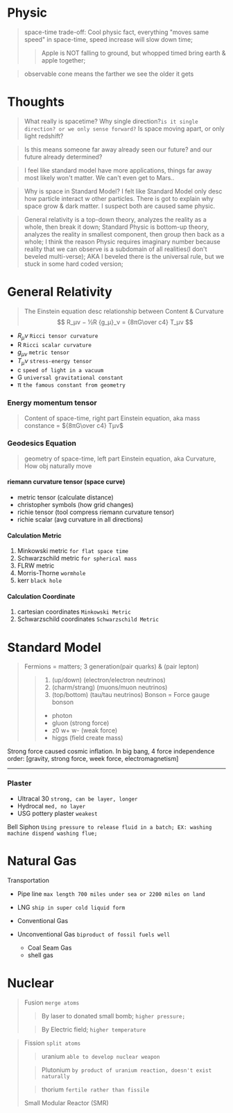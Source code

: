 
# Physic
> space-time trade-off: Cool physic fact, everything "moves same speed" in space-time, speed increase will slow down time;
> > Apple is NOT falling to ground, but whopped timed bring earth & apple together;

> observable cone means the farther we see the older it gets

# Thoughts
> What really is spacetime? Why single direction?`is it single direction? or we only sense forward?` Is space moving apart, or only light redshift?


> Is this means someone far away already seen our future? and our future already determined?

> I feel like standard model have more applications, things far away most likely won't matter. We can't even get to Mars..

> Why is space in Standard Model? I felt like Standard Model only desc how particle interact w other particles. There is got to explain why space grow & dark matter. I suspect both are  caused same physic.

> General relativity is a top-down theory, analyzes the reality as a whole, then break it down;
> Standard Physic is bottom-up theory, analyzes the reality in smallest component, then group then back as a whole;
> I think the reason Physic requires imaginary number because reality that we can observe is a subdomain of all realities(I don't beveled multi-verse); AKA I beveled there is the universal rule, but we stuck in some hard coded version;

# General Relativity

> The Einstein equation desc relationship between Content & Curvature
$$
R_μν − ½R  {g_μ}_ν = {8πG\over c4} T_μν
$$

- $R_μν$ `Ricci tensor curvature`
- R `Ricci scalar curvature`
- ${g_μ}_ν$ `metric tensor`
- $T_μν$ `stress-energy tensor`
- c `speed of light in a vacuum`
- G `universal gravitational constant`
- π `the famous constant from geometry`

### Energy momentum tensor
> Content of space-time, right part Einstein equation, aka mass
    constance = ${8πG\over c4} Tμν$

### Geodesics Equation 
> geometry of space-time, left part Einstein equation, aka Curvature, How obj naturally move

#### riemann curvature tensor (space curve)
  - metric tensor (calculate distance)
  - christopher symbols (how grid changes)
  - richie tensor (tool compress riemann curvature tensor)
  - richie scalar (avg curvature in all directions)


#### Calculation Metric
1. Minkowski metric `for flat space time`
2. Schwarzschild metric `for spherical mass`
3. FLRW metric
4. Morris-Thorne `wormhole`
5. kerr `black hole`

#### Calculation Coordinate
1. cartesian coordinates `Minkowski Metric`
2. Schwarzschild coordinates `Schwarzschild Metric`


# Standard Model

> Fermions = matters; 3 generation(pair quarks) & (pair lepton)
>>  1. (up/down) (electron/electron neutrinos)
>>  2. (charm/strang) (muons/muon neutrinos)
>>  3. (top/bottom) (tau/tau neutrinos)
> Bonson = Force
>>  gauge bonson
>>  - photon
>>  - gluon (strong force)
>>  - z0 w+ w- (weak force)
>>  - higgs (field create mass)

Strong force caused cosmic inflation.
In big bang, 4 force independence order: [gravity, strong force, week force, electromagnetism]
<hr />

### Plaster
- Ultracal 30 `strong, can be layer, longer`
- Hydrocal `med, no layer`
- USG pottery plaster `weakest`

Bell Siphon `Using pressure to release fluid in a batch; EX: washing machine dispend washing flue;`

# Natural Gas
Transportation
- Pipe line `max length 700 miles under sea or 2200 miles on land`
- LNG `ship in super cold liquid form`

- Conventional Gas
- Unconventional Gas `biproduct of fossil fuels well`
  - Coal Seam Gas
  - shell gas

# Nuclear
> Fusion `merge atoms`
> > By laser to donated small bomb; `higher pressure;`
> 
> > By Electric field; `higher temperature`


> Fission `split atoms`
> > uranium `able to develop nuclear weapon`
> 
> > Plutonium `by product of uranium reaction, doesn't exist naturally`
> 
> > thorium `fertile rather than fissile`
>
> Small Modular Reactor (SMR)